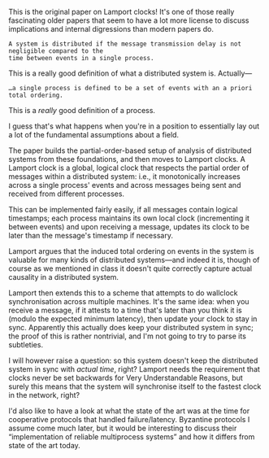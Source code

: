 This is the original paper on Lamport clocks! It's one of those really fascinating older
papers that seem to have a lot more license to discuss implications and internal
digressions than modern papers do.

    A system is distributed if the message transmission delay is not negligible compared to the
    time between events in a single process.

This is a really good definition of what a distributed system is. Actually—

    …a single process is defined to be a set of events with an a priori total ordering.

This is a _really_ good definition of a process.

I guess that's what happens when you're in a position to essentially lay out a lot of the
fundamental assumptions about a field.

The paper builds the partial-order-based setup of analysis of distributed systems from
these foundations, and then moves to Lamport clocks. A Lamport clock is a global, logical
clock that respects the partial order of messages within a distributed system: i.e., it
monotonically increases across a single process' events and across messages being sent and
received from different processes.

This can be implemented fairly easily, if all messages contain logical timestamps; each
process maintains its own local clock (incrementing it between events) and upon
receiving a message, updates its clock to be later than the message's timestamp if
necessary.

Lamport argues that the induced total ordering on events in the system is valuable for
many kinds of distributed systems—and indeed it is, though of course as we mentioned in
class it doesn't quite correctly capture actual causality in a distributed system.

Lamport then extends this to a scheme that attempts to do wallclock synchronisation across
multiple machines. It's the same idea: when you receive a message, if it attests to a time
that's later than you think it is (modulo the expected minimum latency), then update your
clock to stay in sync. Apparently this actually does keep your distributed system in sync;
the proof of this is rather nontrivial, and I'm not going to try to parse its subtleties.

I will however raise a question: so this system doesn't keep the distributed system in
sync with _actual time_, right? Lamport needs the requirement that clocks never be set
backwards for Very Understandable Reasons, but surely this means that the system will
synchronise itself to the fastest clock in the network, right?

I'd also like to have a look at what the state of the art was at the time for cooperative
protocols that handled failure/latency. Byzantine protocols I assume come much later, but
it would be interesting to discuss their “implementation of reliable multiprocess systems”
and how it differs from state of the art today.
